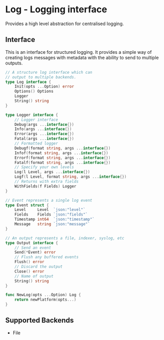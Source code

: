 # Log - Logging interface
 
Provides a high level abstraction for centralised logging.

## Interface

This is an interface for structured logging. It provides a simple way of creating 
logs messages with metadata with the ability to send to multiple outputs. 

```go
// A structure log interface which can
// output to multiple backends.
type Log interface {
	Init(opts ...Option) error
	Options() Options
	Logger
	String() string
}

type Logger interface {
	// Logger interface
	Debug(args ...interface{})
	Info(args ...interface{})
	Error(args ...interface{})
	Fatal(args ...interface{})
	// Formatted logger
	Debugf(format string, args ...interface{})
	Infof(format string, args ...interface{})
	Errorf(format string, args ...interface{})
	Fatalf(format string, args ...interface{})
	// Specify your own levels
	Log(l Level, args ...interface{})
	Logf(l Level, format string, args ...interface{})
	// Returns with extra fields
	WithFields(f Fields) Logger
}

// Event represents a single log event
type Event struct {
	Level     Level  `json:"level"`
	Fields    Fields `json:"fields"`
	Timestamp int64  `json:"timestamp"`
	Message   string `json:"message"`
}

// An output represents a file, indexer, syslog, etc
type Output interface {
	// Send an event
	Send(*Event) error
	// Flush any buffered events
	Flush() error
	// Discard the output
	Close() error
	// Name of output
	String() string
}

func NewLog(opts ...Option) Log {
	return newPlatform(opts...)
}
```

## Supported Backends

- File
